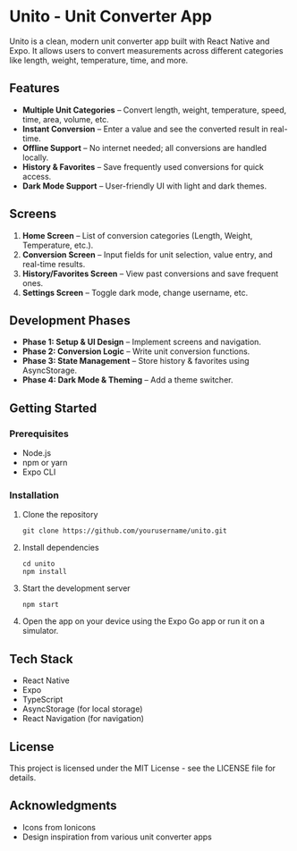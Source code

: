 # Unito - Unit Converter App

Unito is a clean, modern unit converter app built with React Native and Expo. It allows users to convert measurements across different categories like length, weight, temperature, time, and more.

## Features

- **Multiple Unit Categories** – Convert length, weight, temperature, speed, time, area, volume, etc.
- **Instant Conversion** – Enter a value and see the converted result in real-time.
- **Offline Support** – No internet needed; all conversions are handled locally.
- **History & Favorites** – Save frequently used conversions for quick access.
- **Dark Mode Support** – User-friendly UI with light and dark themes.

## Screens

1. **Home Screen** – List of conversion categories (Length, Weight, Temperature, etc.).
2. **Conversion Screen** – Input fields for unit selection, value entry, and real-time results.
3. **History/Favorites Screen** – View past conversions and save frequent ones.
4. **Settings Screen** – Toggle dark mode, change username, etc.

## Development Phases

- **Phase 1: Setup & UI Design** – Implement screens and navigation.
- **Phase 2: Conversion Logic** – Write unit conversion functions.
- **Phase 3: State Management** – Store history & favorites using AsyncStorage.
- **Phase 4: Dark Mode & Theming** – Add a theme switcher.

## Getting Started

### Prerequisites

- Node.js
- npm or yarn
- Expo CLI

### Installation

1. Clone the repository

   ```
   git clone https://github.com/yourusername/unito.git
   ```

2. Install dependencies

   ```
   cd unito
   npm install
   ```

3. Start the development server

   ```
   npm start
   ```

4. Open the app on your device using the Expo Go app or run it on a simulator.

## Tech Stack

- React Native
- Expo
- TypeScript
- AsyncStorage (for local storage)
- React Navigation (for navigation)

## License

This project is licensed under the MIT License - see the LICENSE file for details.

## Acknowledgments

- Icons from Ionicons
- Design inspiration from various unit converter apps
